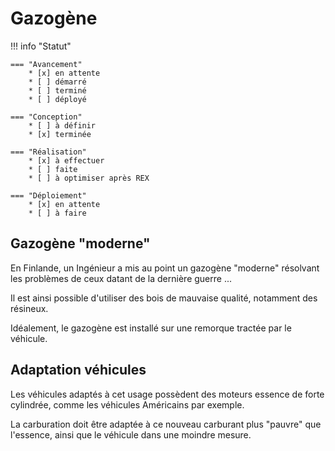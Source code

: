 # Gazogène

!!! info "Statut"

    === "Avancement"
        * [x] en attente
        * [ ] démarré
        * [ ] terminé
        * [ ] déployé

    === "Conception"
        * [ ] à définir
        * [x] terminée

    === "Réalisation"
        * [x] à effectuer
        * [ ] faite
        * [ ] à optimiser après REX

    === "Déploiement"
        * [x] en attente
        * [ ] à faire



## Gazogène "moderne"

En Finlande, un Ingénieur a mis au point un gazogène "moderne" résolvant les problèmes de ceux datant de la dernière guerre ...

Il est ainsi possible d'utiliser des bois de mauvaise qualité, notamment des résineux.

Idéalement, le gazogène est installé sur une remorque tractée par le véhicule.

## Adaptation véhicules 

Les véhicules adaptés à cet usage possèdent des moteurs essence de forte cylindrée, comme les véhicules Américains par exemple.

La carburation doit être adaptée à ce nouveau carburant plus "pauvre" que l'essence, ainsi que le véhicule dans une moindre mesure.